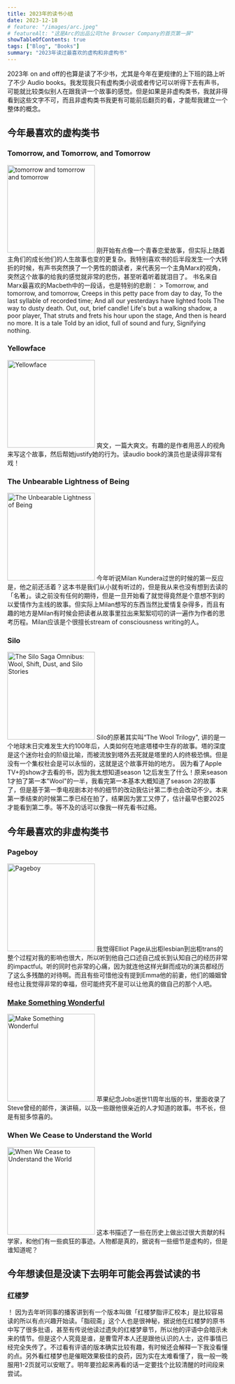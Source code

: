 ```yaml
---
title: 2023年的读书小结
date: 2023-12-18
# feature: "/images/arc.jpeg"
# featureAlt: "这是Arc的出品公司the Browser Company的首页第一屏"
showTableOfContents: true 
tags: ["Blog", "Books"]
summary: "2023年读过最喜欢的虚构和非虚构书"
---
```

2023年 on and off的也算是读了不少书，尤其是今年在更规律的上下班的路上听了不少 Audio books。我发现我只有虚构类小说或者传记可以听得下去有声书，可能就比较类似别人在跟我讲一个故事的感觉。但是如果是非虚构类书，我就非得看到这些文字不可，而且非虚构类书我更有可能前后翻页的看，才能帮我建立一个整体的概念。

## 今年最喜欢的虚构类书
### Tomorrow, and Tomorrow, and Tomorrow
<img src="https://images-na.ssl-images-amazon.com/images/S/compressed.photo.goodreads.com/books/1636978687i/58784475.jpg" alt="tomorrow and tomorrow and tomorrow" style="center" width="200"/>
刚开始有点像一个青春恋爱故事，但实际上随着主角们的成长他们的人生故事也变的更复杂。我特别喜欢书的后半段发生一个大转折的时候，有声书突然换了一个男性的朗读者，来代表另一个主角Marx的视角，突然这个故事的给我的感觉就非常的悲伤，甚至听着听着就泪目了。
书名来自Marx最喜欢的Macbeth中的一段话，也是特别的悲剧：
> Tomorrow, and tomorrow, and tomorrow,  
Creeps in this petty pace from day to day,  
To the last syllable of recorded time;  
And all our yesterdays have lighted fools  
The way to dusty death. Out, out, brief candle!  
Life's but a walking shadow, a poor player,  
That struts and frets his hour upon the stage,  
And then is heard no more. It is a tale  
Told by an idiot, full of sound and fury,  
Signifying nothing.  


### Yellowface
<img src="https://images-na.ssl-images-amazon.com/images/S/compressed.photo.goodreads.com/books/1671336608i/62047984.jpg" alt="Yellowface" width="200" >
爽文，一篇大爽文。有趣的是作者用恶人的视角来写这个故事，然后帮她justify她的行为。读audio book的演员也是读得非常有戏！


### The Unbearable Lightness of Being
<img src="https://images-na.ssl-images-amazon.com/images/S/compressed.photo.goodreads.com/books/1265401884i/9717.jpg" alt="The Unbearable Lightness of Being" width="200">
今年听说Milan Kundera过世的时候的第一反应是，他之前还活着？这本书是我们从小就有听过的，但是我从来也没有想到去读的「名著」。读之前没有任何的期待，但是一旦开始看了就觉得竟然是个意想不到的以爱情作为主线的故事。但实际上Milan想写的东西当然比爱情复杂得多，而且有趣的地方是Milan有时候会把读者从故事里拉出来絮絮叨叨的讲一遍作为作者的思考历程。Milan应该是个很擅长stream of consciousness writing的人。


### Silo
<img src="https://images-na.ssl-images-amazon.com/images/S/compressed.photo.goodreads.com/books/1597503472i/54957253.jpg" alt="The Silo Saga Omnibus: Wool, Shift, Dust, and Silo Stories" width="200">
Silo的原著其实叫“The Wool Trilogy", 讲的是一个地球末日灾难发生大约100年后，人类如何在地底塔楼中生存的故事。塔的深度是这个迷你社会的阶级比喻，而被流放到塔外去死就是塔里的人的终极恐惧。但是没有一个集权社会是可以永恒的，这就是这个故事开始的地方。
因为看了Apple TV+的show才去看的书，因为我太想知道season 1之后发生了什么！原来season 1才拍了第一本"Wool"的一半，我看完第一本基本大概知道了season 2的故事了，但是基于第一季电视剧本对书的细节的改动我估计第二季也会改动不少。本来第一季结束的时候第二季已经在拍了，结果因为罢工又停了，估计最早也要2025才能看到第二季。等不及的话可以像我一样先看书过瘾。


## 今年最喜欢的非虚构类书
### Pageboy
<img src="https://images-na.ssl-images-amazon.com/images/S/compressed.photo.goodreads.com/books/1670327813i/60473073.jpg" alt="Pageboy" width="200">
我觉得Elliot Page从出柜lesbian到出柜trans的整个过程对我的影响也很大，所以听到他自己口述自己成长到认知自己的经历非常的impactful。听的同时也非常的心痛，因为就连他这样光鲜而成功的演员都经历了这么多残酷的对待啊。而且有些可惜他没有提到Emma他的前妻，他们的婚姻曾经也让我觉得非常的幸福，但可能终究不是可以让他真的做自己的那个人吧。


### [Make Something Wonderful](https://stevejobsarchive.com/book)
<img src="https://res.cloudinary.com/dkpjmxbwo/image/upload/c_fill,w_2048/f_auto/q_auto/MakeSomethingWonderful_FrontCover_1173_qhcluz?_a=ATFGla20" alt="Make Something Wonderful" width="200">
苹果纪念Jobs逝世11周年出版的书，里面收录了Steve曾经的邮件，演讲稿，以及一些跟他很亲近的人才知道的故事。书不长，但是有挺多惊喜的。


### When We Cease to Understand the World
<img src="https://images-na.ssl-images-amazon.com/images/S/compressed.photo.goodreads.com/books/1661332705i/62069739.jpg" alt="When We Cease to Understand the World" width="200">
这本书描述了一些在历史上做出过很大贡献的科学家，和他们有一些疯狂的事迹。人物都是真的，据说有一些细节是虚构的，但是谁知道呢？


## 今年想读但是没读下去明年可能会再尝试读的书
### 红楼梦
！[](https://img1.doubanio.com/view/subject/s/public/s27172450.jpg "红楼梦脂评汇校本")
 因为去年听同事的播客讲到有一个版本叫做「红楼梦脂评汇校本」是比较容易读的所以有点兴趣开始读。「脂砚斋」这个人也是很神秘，据说他在红楼梦的原书中写了很多批语，甚至有传说他读过遗失的红楼梦章节，所以他的评语中会暗示未来的情节。但是这个人究竟是谁，是曹雪芹本人还是跟他认识的人士，这件事情已经完全失传了。不过看有评语的版本确实比较有趣，有时候还会解释一下我没看懂的点。另外看红楼梦也是催眠效果极佳的良药，因为实在太难看懂了，我一般一晚服用1-2页就可以安眠了。明年要捡起来再看的话一定要找个比较清醒的时间段来尝试。

